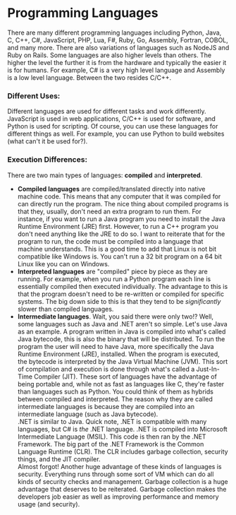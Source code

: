 # Programming Languages
There are many different programming languages including Python, Java, C, C++, C#, JavaScript, PHP, Lua, F#, Ruby, Go, Assembly, Fortran, COBOL, and many more. There are also variations of languages such as NodeJS and Ruby on Rails. Some languages are also higher levels than others. The higher the level the further it is from the hardware and typically the easier it is for humans. For example, C# is a very high level language and Assembly is a low level language. Between the two resides C/C++.

### Different Uses:
Different languages are used for different tasks and work differently. JavaScript is used in web applications, C/C++ is used for software, and Python is used for scripting. Of course, you can use these languages for different things as well. For example, you can use Python to build websites (what can't it be used for?).

### Execution Differences:
There are two main types of languages: **compiled** and **interpreted**.
* **Compiled languages** are compiled/translated directly into native machine code. This means that any computer that it was compiled for can directly run the program. The nice thing about compiled programs is that they, usually, don't need an extra program to run them. For instance, if you want to run a Java program you need to install the Java Runtime Environment (JRE) first. However, to run a C++ program you don't need anything like the JRE to do so. I want to reiterate that for the program to run, the code must be compiled into a language that machine understands. This is a good time to add that Linux is not bit compatible like Windows is. You can't run a 32 bit program on a 64 bit Linux like you can on Windows.
* **Interpreted languages** are "compiled" piece by piece as they are running. For example, when you run a Python program each line is essentially compiled then executed individually. The advantage to this is that the program doesn't need to be re-written or compiled for specific systems. The big down side to this is that they tend to be *significantly* slower than compiled languages.
* **Intermediate languages**. Wait, you said there were only two!? Well, some languages such as Java and .NET aren't so simple. Let's use Java as an example. A program written in Java is compiled into what's called Java bytecode, this is also the binary that will be distributed. To run the program the user will need to have Java, more specifically the Java Runtime Environment (JRE), installed. When the program is executed, the bytecode is interpreted by the Java Virtual Machine (JVM). This sort of compilation and execution is done through what's called a Just-In-Time Compiler (JIT). These sort of languages have the advantage of being portable and, while not as fast as languages like C, they're faster than languages such as Python. You could think of them as hybrids between compiled and interpreted. The reason why they are called intermediate languages is because they are compiled into an intermediate language (such as Java bytecode).  
.NET is similar to Java. Quick note, .NET is compatible with many languages, but C# is *the* .NET language. .NET is compiled into Microsoft Intermediate Language (MSIL). This code is then ran by the .NET Framework. The big part of the .NET Framework is the Common Language Runtime (CLR). The CLR includes garbage collection, security things, and the JIT compiler.  
Almost forgot! Another huge advantage of these kinds of languages is security. Everything runs through some sort of VM which can do all kinds of security checks and management. Garbage collection is a huge advantage that deserves to be reiterated. Garbage collection makes the developers job easier as well as improving performance and memory usage (and security).